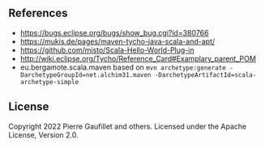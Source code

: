 References
-----

* <https://bugs.eclipse.org/bugs/show_bug.cgi?id=380766>
* <https://mukis.de/pages/maven-tycho-java-scala-and-apt/>
* <https://github.com/misto/Scala-Hello-World-Plug-in>
* <http://wiki.eclipse.org/Tycho/Reference_Card#Examplary_parent_POM>
* eu.bergamote.scala.maven based on `mvn archetype:generate -DarchetypeGroupId=net.alchim31.maven -DarchetypeArtifactId=scala-archetype-simple`

License
-------
Copyright 2022 Pierre Gaufillet and others.
Licensed under the Apache License, Version 2.0.
   